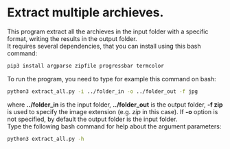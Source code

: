# Extract multiple archieves.
This program extract all the archieves in the input folder with a specific format, writing the results in the output folder.<br>
It requires several dependencies, that you can install using this bash command:
```bash
pip3 install argparse zipfile progressbar termcolor
```
To run the program, you need to type for example this command on bash:
```bash
python3 extract_all.py -i ../folder_in -o ../folder_out -f jpg
```
where **../folder_in** is the input folder, **../folder_out** is the output folder, **-f zip** is used to specify the image extension (e.g. *zip* in this case). If **-o** option is not specified, by default the output folder is the input folder.<br>
Type the following bash command for help about the argument parameters:
```bash
python3 extract_all.py -h
```